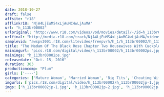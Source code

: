 ```yaml
---
date: 2018-10-27
draft: false
affsite: "r18"
afflinkr18: "NjA4LjEuMS4xLjAuMC4wLjAuMA"
url: "h_113br00002"
urloriginal: "http://www.r18.com/videos/vod/movies/detail/-/id=h_113br00002"
urlfinal: "http://media.r18.com/track/NjA4LjEuMS4xLjAuMC4wLjAuMA/videos/vod/movies/detail/-/id=h_113br00002"
samplevid: "awspv3001.r18.com/litevideo/freepv/h/h_1/h_113br00002/h_113br00002_dmb_w.mp4"
title: "The Madam Of The Black Rose Chapter Two Housewives With Cuckold Fantasies And Hot Bodies To Spare 'And Now We Will Start The Fucking...'"
mainimgurl: "pics.r18.com/digital/video/h_113br00002/h_113br00002ps.jpg"
mainimgs: "h_113br00002ps.jpg"
releasedate: "Oct. 15, 2016"
duration: 303
productioncomp: "Plum"
girls: ['----']
categories: ['Mature Woman', 'Married Woman', 'Big Tits', 'Cheating Wife', 'Creampie', 'Sweating', 'Compilation', 'Over 4 Hours']
imgurls: ['pics.r18.com/digital/video/h_113br00002/h_113br00002jp-1.jpg', 'pics.r18.com/digital/video/h_113br00002/h_113br00002jp-2.jpg', 'pics.r18.com/digital/video/h_113br00002/h_113br00002jp-3.jpg', 'pics.r18.com/digital/video/h_113br00002/h_113br00002jp-4.jpg', 'pics.r18.com/digital/video/h_113br00002/h_113br00002jp-5.jpg', 'pics.r18.com/digital/video/h_113br00002/h_113br00002jp-6.jpg', 'pics.r18.com/digital/video/h_113br00002/h_113br00002jp-7.jpg', 'pics.r18.com/digital/video/h_113br00002/h_113br00002jp-8.jpg', 'pics.r18.com/digital/video/h_113br00002/h_113br00002jp-9.jpg', 'pics.r18.com/digital/video/h_113br00002/h_113br00002jp-10.jpg', 'pics.r18.com/digital/video/h_113br00002/h_113br00002jp-11.jpg', 'pics.r18.com/digital/video/h_113br00002/h_113br00002jp-12.jpg', 'pics.r18.com/digital/video/h_113br00002/h_113br00002jp-13.jpg', 'pics.r18.com/digital/video/h_113br00002/h_113br00002jp-14.jpg', 'pics.r18.com/digital/video/h_113br00002/h_113br00002jp-15.jpg', 'pics.r18.com/digital/video/h_113br00002/h_113br00002jp-16.jpg', 'pics.r18.com/digital/video/h_113br00002/h_113br00002jp-17.jpg', 'pics.r18.com/digital/video/h_113br00002/h_113br00002jp-18.jpg', 'pics.r18.com/digital/video/h_113br00002/h_113br00002jp-19.jpg', 'pics.r18.com/digital/video/h_113br00002/h_113br00002jp-20.jpg']
imgs: ['h_113br00002jp-1.jpg', 'h_113br00002jp-2.jpg', 'h_113br00002jp-3.jpg', 'h_113br00002jp-4.jpg', 'h_113br00002jp-5.jpg', 'h_113br00002jp-6.jpg', 'h_113br00002jp-7.jpg', 'h_113br00002jp-8.jpg', 'h_113br00002jp-9.jpg', 'h_113br00002jp-10.jpg', 'h_113br00002jp-11.jpg', 'h_113br00002jp-12.jpg', 'h_113br00002jp-13.jpg', 'h_113br00002jp-14.jpg', 'h_113br00002jp-15.jpg', 'h_113br00002jp-16.jpg', 'h_113br00002jp-17.jpg', 'h_113br00002jp-18.jpg', 'h_113br00002jp-19.jpg', 'h_113br00002jp-20.jpg']
---
```

